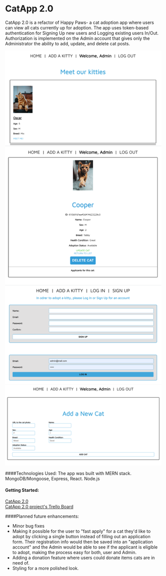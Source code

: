 # CatApp 2.0

CatApp 2.0 is a refactor of Happy Paws- a cat adoption app where users can view all cats currently up for adoption. The app uses token-based authentication for Signing Up new users and Logging existing users In/Out. Authorization is implemented on the Admin account that gives only the Administrator the ability to add, update, and delete cat posts.

![Home Page](images/Homepage.png)
![Cat detail view](images/Detailed_view.png)
![Sign Up/Log In page](images/SignUp.png)
![Add a cat form](images/Add_Cat.png)

####Technologies Used: 
The app was built with MERN stack. MongoDB/Mongoose, Express, React. Node.js

#### Getting Started: 

[CatApp 2.0](https://cat-app-2.herokuapp.com/cats)  
[CatApp 2.0 project's Trello Board](https://trello.com/b/PrmAd16B/catapp20-mern-stack)


####Planned future enhancements:

* Minor bug fixes
* Making it possible for the user to "fast apply" for a cat they'd like to adopt by clicking a single button instead of filling out an application form. Their registration info would then be saved into an "application account" and the Admin would be able to see if the applicant is eligible to adopt, making the process easy for both, user and Admin.
* Adding a donation feature where users could donate items cats are in need of.
* Styling for a more polished look.
